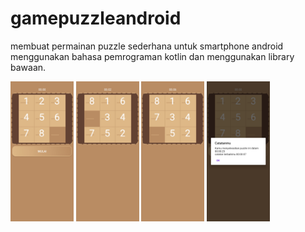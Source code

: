 # gamepuzzleandroid
membuat permainan puzzle sederhana untuk smartphone android menggunakan bahasa pemrograman kotlin dan menggunakan library bawaan.

<img src="https://github.com/coder212/gamepuzzleandroid/blob/main/Screenshot_2022-02-21-13-48-49-619_com.nothing.numberpuzzle.jpg" width="20%" height="20%"/>
<img src="https://github.com/coder212/gamepuzzleandroid/blob/main/Screenshot_2022-02-21-13-48-56-030_com.nothing.numberpuzzle.jpg" width="20%" height="20%"/>
<img src="https://github.com/coder212/gamepuzzleandroid/blob/main/Screenshot_2022-02-21-13-49-00-073_com.nothing.numberpuzzle.jpg" width="20%" height="20%"/>
<img src="https://github.com/coder212/gamepuzzleandroid/blob/main/Screenshot_2022-02-21-13-49-20-742_com.nothing.numberpuzzle.jpg" width="20%" height="20%"/>
